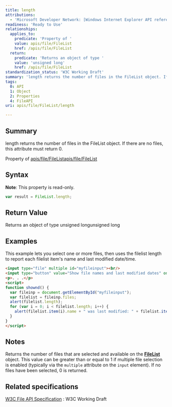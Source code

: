 ```yaml
---
title: length
attributions:
  - 'Microsoft Developer Network: [Windows Internet Explorer API reference Article](http://msdn.microsoft.com/en-us/library/ie/hh828809%28v=vs.85%29.aspx)'
readiness: 'Ready to Use'
relationships:
  applies_to:
    predicate: 'Property of '
    value: apis/file/FileList
    href: /apis/file/FileList
  return:
    predicate: 'Returns an object of type '
    value: 'unsigned long'
    href: /apis/file/FileList
standardization_status: 'W3C Working Draft'
summary: 'length returns the number of files in the FileList object. If there are no files, this attribute must return 0.'
tags:
  0: API
  1: Object
  2: Properties
  4: FileAPI
uri: apis/file/FileList/length

---
```

## Summary

length returns the number of files in the FileList object. If there are no files, this attribute must return 0.

Property of [apis/file/FileList](/apis/file/FileList)[apis/file/FileList](/apis/file/FileList)

## Syntax

**Note**: This property is read-only.

``` js
var result = FileList.length;
```

## Return Value

Returns an object of type unsigned longunsigned long

## Examples

This example lets you select one or more files, then uses the filelist length to report each filelist item's name and last modified date/time.

``` html
<input type="file" multiple id="myfileinput"><br/>
<input type="button" value="Show file names and last modified dates" onclick="shownd()">
<p>. . .</p>
<script>
function shownd() {
  var fileinp = document.getElementById("myfileinput");
  var filelist = fileinp.files;
  alert(filelist.length);
  for (var i = 0; i < filelist.length; i++) {
    alert(filelist.item(i).name + " was last modified: " + filelist.item(i).lastModifiedDate);
  }
}
</script>
```

## Notes

Returns the number of files that are selected and available on the [**FileList**](/apis/file/FileList) object. This value can be greater than or equal to 1 if multiple file selection is enabled (typically via the `multiple` attribute on the `input` element). If no files have been selected, 0 is returned.

## Related specifications

[W3C File API Specification](http://www.w3.org/TR/FileAPI)
:   W3C Working Draft
